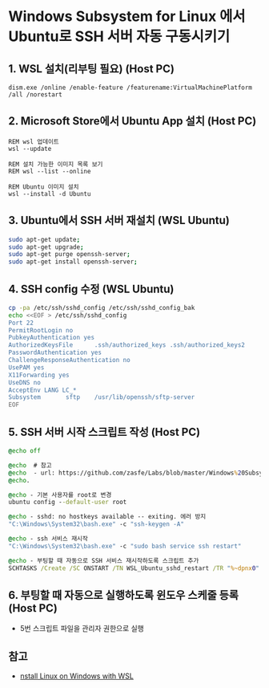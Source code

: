 # Windows Subsystem for Linux 에서 Ubuntu로 SSH 서버 자동 구동시키기


## 1. WSL 설치(리부팅 필요) (Host PC)

`dism.exe /online /enable-feature /featurename:VirtualMachinePlatform /all /norestart`


## 2. Microsoft Store에서 Ubuntu App 설치 (Host PC)

```batch
REM wsl 업데이트
wsl --update

REM 설치 가능한 이미지 목록 보기
REM wsl --list --online

REM Ubuntu 이미지 설치
wsl --install -d Ubuntu
```


## 3. Ubuntu에서 SSH 서버 재설치 (WSL Ubuntu)

```bash
sudo apt-get update; 
sudo apt-get upgrade; 
sudo apt-get purge openssh-server; 
sudo apt-get install openssh-server;
```

## 4. SSH config 수정 (WSL Ubuntu)

```bash
cp -pa /etc/ssh/sshd_config /etc/ssh/sshd_config_bak
echo <<EOF > /etc/ssh/sshd_config
Port 22
PermitRootLogin no
PubkeyAuthentication yes
AuthorizedKeysFile      .ssh/authorized_keys .ssh/authorized_keys2
PasswordAuthentication yes
ChallengeResponseAuthentication no
UsePAM yes
X11Forwarding yes
UseDNS no
AcceptEnv LANG LC_*
Subsystem       sftp    /usr/lib/openssh/sftp-server
EOF
```

## 5. SSH 서버 시작 스크립트 작성 (Host PC)

```bat
@echo off

@echo  # 참고
@echo  - url: https://github.com/zasfe/Labs/blob/master/Windows%20Subsystem%20for%20Linux/ubuntu_ssh_setting.md
@echo.

@echo - 기본 사용자를 root로 변경
ubuntu config --default-user root

@echo - sshd: no hostkeys available -- exiting. 에러 방지
"C:\Windows\System32\bash.exe" -c "ssh-keygen -A"

@echo - ssh 서비스 재시작
"C:\Windows\System32\bash.exe" -c "sudo bash service ssh restart"

@echo - 부팅할 때 자동으로 SSH 서비스 재시작하도록 스크립트 추가
SCHTASKS /Create /SC ONSTART /TN WSL_Ubuntu_sshd_restart /TR "%~dpnx0" /RU "" /F /RL HIGHEST
```

## 6. 부팅할 때 자동으로 실행하도록 윈도우 스케줄 등록 (Host PC)

* 5번 스크립트 파일을 관리자 권한으로 실행



## 참고

* [nstall Linux on Windows with WSL](https://docs.microsoft.com/en-us/windows/wsl/install)





